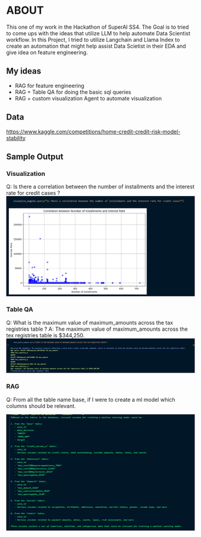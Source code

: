 # ABOUT
This one of my work in the Hackathon of SuperAI SS4. The Goal is to tried to come ups with the ideas that utilize LLM to help automate Data Scientist workflow.
In this Project, I tried to utilize Langchain and Llama Index to create an automation that might help assist Data Scietist in their EDA and give idea on feature engineering.

## My ideas
- RAG for feature engineering
- RAG + Table QA for doing the basic sql queries
- RAG + custom visualization Agent to automate visualization

## Data
https://www.kaggle.com/competitions/home-credit-credit-risk-model-stability

## Sample Output
### Visualization
Q: Is there a correlation between the number of installments and the interest rate for credit cases ?
![alt text](image-1.png)

### Table QA
Q: What is the maximum value of maximum_amounts across the tax registries table ?
A: The maximum value of maximum_amounts across the tex registries table is $344,250.
![alt text](image-4.png)

### RAG
Q: From all the table name base, if I were to create a ml model which columns should be relevant.

![alt text](image-5.png)
